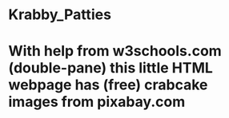 # Krabby_Patties
# With help from w3schools.com (double-pane) this little HTML webpage has (free) crabcake images from pixabay.com
